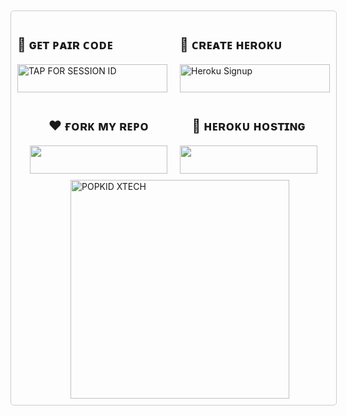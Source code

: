 <div style="border: 1px solid #ccc; padding: 10px; border-radius: 5px; margin: 10px auto; width: fit-content;">
  <div style="display: flex; justify-content: center; gap: 20px; margin-bottom: 10px;">
    <div>
      <h2>🤍 ɢᴇᴛ ᴘᴀɪʀ ᴄᴏᴅᴇ</h2>
      <a href="https://popkid.vercel.app/">
        <img title="TAP FOR SESSION ID" src="https://img.shields.io/badge/LOG%20IN%20FOR%20SESSION%20ID-h?color=pink&style=for-the-badge&logo=porsche&logoColor=white&labelColor=black" width="240" height="45"/>
      </a>
    </div>
    <div>
      <h2>💝 ᴄʀᴇᴀᴛᴇ ʜᴇʀᴏᴋᴜ</h2>
      <a href="https://signup.heroku.com/" target="_blank">
        <img src="https://img.shields.io/badge/-CREATE%20ACCOUNT%20NOW-rgb(224,255,255)?style=for-the-badge&logo=heroku&logoColor=purple&labelColor=black" width="240" height="45" alt="Heroku Signup" />
      </a>
    </div>
  </div>

  <div style="display: flex; justify-content: center; gap: 20px; margin-bottom: 10px;">
    <div>
      <h2 align="center">❤️ ғᴏʀᴋ ᴍʏ ʀᴇᴘᴏ</h2>
      <a href="https://github.com/Popkiddevs/POPKID-XTECH/fork">
        <img src="https://img.shields.io/badge/FORK%20REPO-colorless?style=for-the-badge&logo=porsche&labelColor=black" width="220" height="45"/>
      </a>
    </div>
    <div>
      <h2 align="center">🧡 ʜᴇʀᴏᴋᴜ ʜᴏsᴛɪɴɢ</h2>
      <a href="https://tinyurl.com/yc3ae75m">
        <img src="https://img.shields.io/badge/DEPLOY%20NOW-blue?style=for-the-badge&logo=heroku&logoColor=white&labelColor=black" width="220" height="45"/>
      </a>
    </div>
  </div>

  <div style="display: flex; justify-content: center; gap: 20px;">
    <div>
      <h2 align="center">
    </div>
  <div>
    <a href="https://whatsapp.com/channel/0029VadQrNI8KMqo79BiHr3l">
      <img alt="POPKID XTECH" height="350" src="https://files.catbox.moe/lkmvah.jpg" />
    </a>
  </div>
</div>
